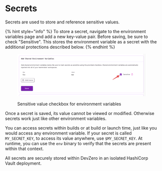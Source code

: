 # Secrets

Secrets are used to store and reference sensitive values.&#x20;

{% hint style="info" %}
To store a secret, navigate to the environment variables page and add a new key-value pair. Before saving, be sure to check "Sensitive". This stores the environment variable as a secret with the additional protections described below.&#x20;
{% endhint %}

<figure><img src="../.gitbook/assets/CleanShot 2024-06-21 at 10.18.33@2x.png" alt=""><figcaption><p>Sensitive value checkbox for environment variables</p></figcaption></figure>

Once a secret is saved, its value cannot be viewed or modified. Otherwise secrets work just like other environment variables.&#x20;

You can access secrets within builds or at build or launch time, just like you would access any environment variable. If your secret is called `MY_SECRET_KEY`, to access its value anywhere, use `$MY_SECRET_KEY`. At runtime, you can use the `env` binary to verify that the secrets are present within that context.

All secrets are securely stored within DevZero in an isolated HashiCorp Vault deployment.
